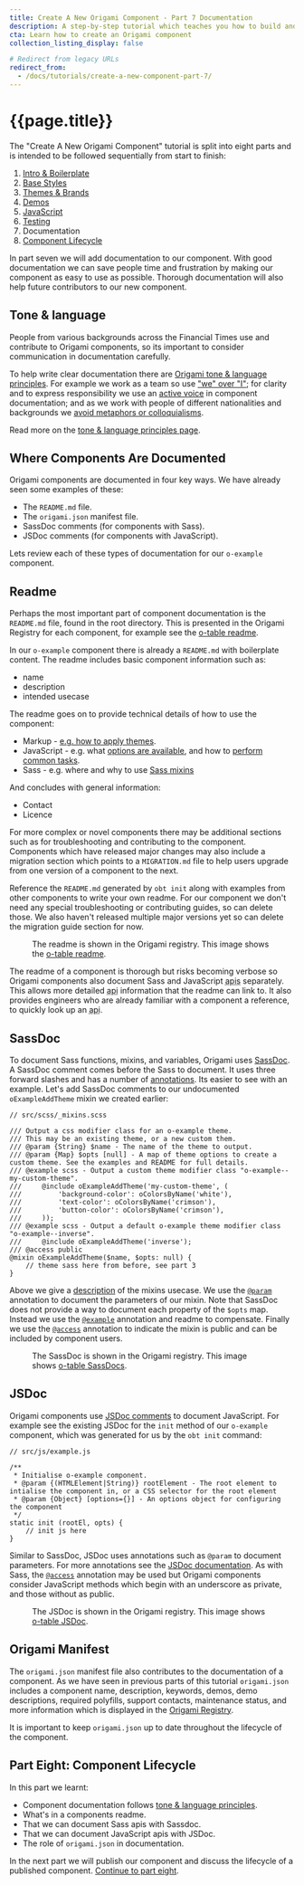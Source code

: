 ```yaml
---
title: Create A New Origami Component - Part 7 Documentation
description: A step-by-step tutorial which teaches you how to build and deploy a new Origami component.
cta: Learn how to create an Origami component
collection_listing_display: false

# Redirect from legacy URLs
redirect_from:
  - /docs/tutorials/create-a-new-component-part-7/
---
```


# {{page.title}}

The "Create A New Origami Component" tutorial is split into eight parts and is intended to be followed sequentially from start to finish:
1. [Intro & Boilerplate](/documentation/tutorials/create-a-new-component-part-1/)
2. [Base Styles](/documentation/tutorials/create-a-new-component-part-2/)
3. [Themes & Brands](/documentation/tutorials/create-a-new-component-part-3/)
4. [Demos](/documentation/tutorials/create-a-new-component-part-4/)
5. [JavaScript](/documentation/tutorials/create-a-new-component-part-5/)
6. [Testing](/documentation/tutorials/create-a-new-component-part-6/)
7. Documentation
8. [Component Lifecycle](/documentation/tutorials/create-a-new-component-part-8/)

In part seven we will add documentation to our component. With good documentation we can save people time and frustration by making our component as easy to use as possible. Thorough documentation will also help future contributors to our new component.

## Tone & language

People from various backgrounds across the Financial Times use and contribute to Origami components, so its important to consider communication in documentation carefully.

To help write clear documentation there are [Origami tone & language principles](/documentation/principles/tone-and-language/). For example we work as a team so use ["we" over "I"](/documentation/principles/tone-and-language/#prefer-we-to-i); for clarity and to express responsibility we use an [active voice](/documentation/principles/tone-and-language/#use-the-active-voice) in component documentation; and as we work with people of different nationalities and backgrounds we [avoid metaphors or colloquialisms](/documentation/principles/tone-and-language/#avoid-metaphors-or-colloquialisms).

Read more on the [tone & language principles page](/documentation/principles/tone-and-language/).

## Where Components Are Documented

Origami components are documented in four key ways. We have already seen some examples of these:
- The `README.md` file.
- The `origami.json` manifest file.
- SassDoc comments (for components with Sass).
- JSDoc comments (for components with JavaScript).

Lets review each of these types of documentation for our `o-example` component.

## Readme

Perhaps the most important part of component documentation is the `README.md` file, found in the root directory. This is presented in the Origami Registry for each component, for example see the [o-table readme](https://registry.origami.ft.com/components/o-table/readme).

In our `o-example` component there is already a `README.md` with boilerplate content. The readme includes basic component information such as:
- name
- description
- intended usecase

The readme goes on to provide technical details of how to use the component:
- Markup - [e.g. how to apply themes](https://registry.origami.ft.com/components/o-buttons@6.0.15/readme?brand=core#themes).
- JavaScript - e.g. what [options are available](https://registry.origami.ft.com/components/o-table@8.1.2/readme?brand=core#javascript), and how to [perform common tasks](https://registry.origami.ft.com/components/o-forms@8.3.10/readme?brand=core#state).
- Sass - e.g. where and why to use [Sass mixins](https://registry.origami.ft.com/components/o-typography@6.4.3/readme?brand=core#sass)

And concludes with general information:
- Contact
- Licence

For more complex or novel components there may be additional sections such as for troubleshooting and contributing to the component. Components which have released major changes may also include a migration section which points to a `MIGRATION.md` file to help users upgrade from one version of a component to the next.

Reference the `README.md` generated by `obt init` along with examples from other components to write your own readme. For our component we don't need any special troubleshooting or contributing guides, so can delete those. We also haven't released multiple major versions yet so can delete the migration guide section for now.

<figure>
	<img alt="" src="/assets/images/tutorial-new-component/hello-world-demo-16-docs.png" />
	<figcaption>
        The readme is shown in the Origami registry. This image shows the <a href="https://registry.origami.ft.com/components/o-table@8.1.2/readme?brand=core">o-table readme</a>.
	</figcaption>
</figure>

The readme of a component is thorough but risks becoming verbose so Origami components also document Sass and JavaScript <abbr title="application programming interfaces">apis</abbr> separately. This allows more detailed <abbr title="application programming interface">api</abbr> information that the readme can link to. It also provides engineers who are already familiar with a component a reference, to quickly look up an <abbr title="application programming interface">api</abbr>.

## SassDoc

To document Sass functions, mixins, and variables, Origami uses [SassDoc](http://sassdoc.com/). A SassDoc comment comes before the Sass to document. It uses three forward slashes and has a number of [annotations](sassdoc.com/annotations/). Its easier to see with an example. Let's add SassDoc comments to our undocumented `oExampleAddTheme` mixin we created earlier:

<pre><code class="o-syntax-highlight--scss">// src/scss/_mixins.scss

/// Output a css modifier class for an o-example theme.
/// This may be an existing theme, or a new custom them.
/// @param {String} $name - The name of the theme to output.
/// @param {Map} $opts [null] - A map of theme options to create a custom theme. See the examples and README for full details.
/// @example scss - Output a custom theme modifier class "o-example--my-custom-theme".
///     @include oExampleAddTheme('my-custom-theme', (
///     	'background-color': oColorsByName('white'),
///     	'text-color': oColorsByName('crimson'),
///     	'button-color': oColorsByName('crimson'),
///     ));
/// @example scss - Output a default o-example theme modifier class "o-example--inverse".
///     @include oExampleAddTheme('inverse');
/// @access public
@mixin oExampleAddTheme($name, $opts: null) {
    // theme sass here from before, see part 3
}
</code></pre>

Above we give a [description](http://sassdoc.com/annotations/#description) of the mixins usecase. We use the [`@param`](http://sassdoc.com/annotations/#parameter) annotation to document the parameters of our mixin. Note that SassDoc does not provide a way to document each property of the `$opts` map. Instead we use the [`@example`](http://sassdoc.com/annotations/#example) annotation and readme to compensate. Finally we use the [`@access`](http://sassdoc.com/annotations/#access) annotation to indicate the mixin is public and can be included by component users.

<figure>
	<img alt="" src="/assets/images/tutorial-new-component/hello-world-demo-17-docs.png" />
	<figcaption>
        The SassDoc is shown in the Origami registry. This image shows <a href="https://registry.origami.ft.com/components/o-table@8.1.2/sassdoc?brand=core">o-table SassDocs</a>.
	</figcaption>
</figure>

## JSDoc

Origami components use [JSDoc comments](https://jsdoc.app/about-getting-started.html) to document JavaScript. For example see the existing JSDoc for the `init` method of our `o-example` component, which was generated for us by the `obt init` command:

<pre><code class="o-syntax-highlight--js">// src/js/example.js

/**
 * Initialise o-example component.
 * @param {(HTMLElement|String)} rootElement - The root element to intialise the component in, or a CSS selector for the root element
 * @param {Object} [options={}] - An options object for configuring the component
 */
static init (rootEl, opts) {
	// init js here
}</code></pre>

Similar to SassDoc, JSDoc uses annotations such as `@param` to document parameters. For more annotations see the [JSDoc documentation](https://jsdoc.app). As with Sass, the [`@access`](https://jsdoc.app/tags-access.html) annotation may be used but Origami components consider JavaScript methods which begin with an underscore as private, and those without as public.

<figure>
	<img alt="" src="/assets/images/tutorial-new-component/hello-world-demo-18-docs.png" />
	<figcaption>
        The JSDoc is shown in the Origami registry. This image shows <a href="https://registry.origami.ft.com/components/o-table@8.1.2/jsdoc?brand=core">o-table JSDoc</a>.
	</figcaption>
</figure>

## Origami Manifest

The `origami.json` manifest file also contributes to the documentation of a component. As we have seen in previous parts of this tutorial `origami.json` includes a component name, description, keywords, demos, demo descriptions, required polyfills, support contacts, maintenance status, and more information which is displayed in the [Origami Registry](https://registry.origami.ft.com/components/).

It is important to keep `origami.json` up to date throughout the lifecycle of the component.

## Part Eight: Component Lifecycle

In this part we learnt:

- Component documentation follows [tone & language principles](/documentation/principles/tone-and-language/).
- What's in a components readme.
- That we can document Sass apis with Sassdoc.
- That we can document JavaScript apis with JSDoc.
- The role of `origami.json` in documentation.

In the next part we will publish our component and discuss the lifecycle of a published component. [Continue to part eight](/documentation/tutorials/create-a-new-component-part-8).
